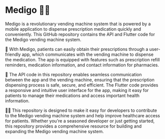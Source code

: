 # Medigo 💊📱
Medigo is a revolutionary vending machine system that is powered by a mobile application to dispense prescription medication quickly and conveniently. This GitHub repository contains the API and Flutter code for the Medigo vending machine system.


🏥 With Medigo, patients can easily obtain their prescriptions through a user-friendly app, which communicates with the vending machine to dispense the medication. The app is equipped with features such as prescription refill reminders, medication information, and contact information for pharmacies.

🚀 The API code in this repository enables seamless communication between the app and the vending machine, ensuring that the prescription dispensing process is safe, secure, and efficient. The Flutter code provides a responsive and intuitive user interface for the app, making it easy for patients to manage their medications and access important health information.

👨‍💻 This repository is designed to make it easy for developers to contribute to the Medigo vending machine system and help improve healthcare access for patients. Whether you're a seasoned developer or just getting started, this repository provides a comprehensive resource for building and expanding the Medigo vending machine system.
